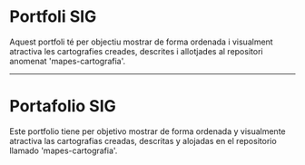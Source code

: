 # Portfoli SIG
Aquest portfoli té per objectiu mostrar de forma ordenada i visualment atractiva les cartografies creades, descrites i allotjades al repositori anomenat 'mapes-cartografia'.

----------------------------------------------------------------------------------------------------------------------------------------------------------

# Portafolio SIG
Este portfolio tiene per objetivo mostrar de forma ordenada y visualmente atractiva las cartografias creadas, descritas y alojadas en el repositorio llamado 'mapes-cartografia'.
